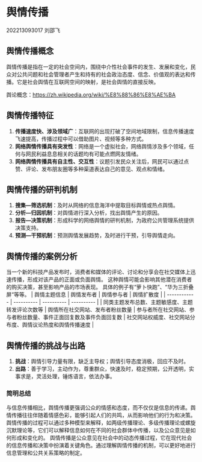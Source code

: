 # 舆情传播
202213093017
刘邵飞
## 舆情传播概念

舆情传播是指在一定的社会空间内，围绕中介性社会事件的发生、发展和变化，民众对公共问题和社会管理者产生和持有的社会政治态度、信念、价值观的表达和传播。它是社会舆情在互联网空间的映射，是社会舆情的直接反映。

舆论概念：https://zh.wikipedia.org/wiki/%E8%88%86%E8%AE%BA

## 舆情传播特征

1. **传播速度快、涉及领域广**：互联网的出现打破了空间地域限制，信息传播速度飞速提高，传播过程中可以借助图片、视频等多种方式。
2. **网络舆情传播具有突发性**：网络是一个虚拟社会，网络舆情涉及多个领域，任何与网民利益息息相关的话题均有可能点燃网友情绪。
3. **网络舆情传播具有自主性、交互性**：议题引发民众关注后，网民可以通过点赞、评论、发布朋友圈等多种渠道表达自己的意见、观点和情绪。

## 舆情传播的研判机制
1. **搜集—筛选机制**：及时从网络的信息海洋中提取目标舆情或热点舆情。
2. **分析—归因机制**：对舆情进行深入分析，找出舆情产生的原因。
3. **报告—决策机制**：形成科学的网络舆情的研判机制，为政府公共管理系统提供决策支持。
4. **预测—干预机制**：预测舆情发展趋势，及时进行干预，引导舆情走向。

## 舆情传播的案例分析
当一个新的科技产品发布时，消费者和媒体的评论、讨论和分享会在社交媒体上迅速传播，形成对该产品的正面或负面舆情。
这种舆情可能会影响其他潜在消费者的购买决策，甚至影响产品的市场表现。
具体的例子有“萝卜快跑”、“华为三折叠屏”等等。
| 舆情主题信息 | 舆情发布者 | 舆情参与者 | 舆情扩散度 |
| ------------ | ---------- | ---------- | ---------- |
| 同类主题发布总数、主题敏感度、主题转发评论次数等 | 舆情所在社交网站、发布者粉丝数量 | 参与者所在社交网站、参与者粉丝数量、事件正面回复数及事件负面回复数 | 社交网站权威度、社交网站分布度、舆情议论热度和舆情传播速度 |

## 舆情传播的挑战与出路
1. **挑战**：舆情引导力量有限，缺乏主导权；舆情引导态度消极，回应不及时。
2. **出路**：善于学习，主动作为，尊重群众，快速及时，稳定预期，公开透明，实事求是，灵活处理，锤炼语言，依法办事。

### 简明总结
与信息传播相比，舆情传播更强调公众的情感和态度，而不仅仅是信息的传递。舆情传播往往伴随着情感色彩，能够引起人们的共鸣，从而影响他们的行为和决策。
舆情传播的过程可以通过多种模型来解释，如两级传播理论、多级传播理论或螺旋沉默理论等，它们可以解释信息如何在不同的社会群体中传播，以及公众意见是如何形成和变化的。
舆情传播是公众意见在社会中的动态传播过程，它在现代社会的信息传播和决策中扮演着关键角色。通过理解舆情传播的机制，可以更好地进行信息管理和公共关系策略的制定。
